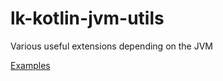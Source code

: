 # lk-kotlin-jvm-utils

Various useful extensions depending on the JVM

[Examples](https://github.com/lightningkite/lk-kotlin/tree/master/lk-kotlin-jvm-utils/src/test/kotlin/lk/kotlin/jvm/utils/example)